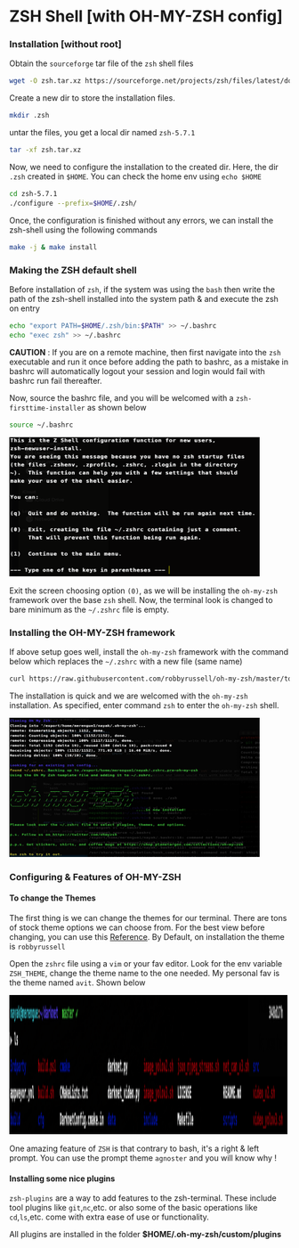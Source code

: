 # ZSH Shell [with OH-MY-ZSH config]

### Installation [without root]

Obtain the `sourceforge` tar file of the `zsh` shell files

```bash
wget -O zsh.tar.xz https://sourceforge.net/projects/zsh/files/latest/download
```
Create a new dir to store the installation files. 

```bash
mkdir .zsh
```

untar the files, you get a local dir named `zsh-5.7.1`

```bash
tar -xf zsh.tar.xz 
```

Now, we need to configure the installation to the created dir. Here, the dir `.zsh` created in `$HOME`. You can check the home env using `echo $HOME`

```bash
cd zsh-5.7.1
./configure --prefix=$HOME/.zsh/
```

Once, the configuration is finished without any errors, we can install the zsh-shell using the following commands
```bash
make -j & make install
```

### Making the ZSH default shell

Before installation of `zsh`, if the system was using the `bash` then write the path of the zsh-shell installed into the system path & and execute the zsh on entry
```bash 
echo "export PATH=$HOME/.zsh/bin:$PATH" >> ~/.bashrc
echo "exec zsh" >> ~/.bashrc
```

**CAUTION** : If you are on a remote machine, then first navigate into the `zsh` executable and run it once before adding the path to bashrc, as a mistake in bashrc will automatically logout your session and login would fail with bashrc run fail thereafter.

Now, source the bashrc file, and you will be welcomed with a `zsh-firsttime-installer` as shown below
```bash 
source ~/.bashrc
```
<img src="images/welcome.png" width="450" height="250">

Exit the screen choosing option `(0)`, as we will be installing the `oh-my-zsh` framework over the base `zsh` shell.
Now, the terminal look is changed to bare minimum as the `~/.zshrc` file is empty.

### Installing the OH-MY-ZSH framework

If above setup goes well, install the `oh-my-zsh` framework with the command below which replaces the `~/.zshrc` with a new file (same name)
```bash
curl https://raw.githubusercontent.com/robbyrussell/oh-my-zsh/master/tools/install.sh | sed -e 's/grep\ \/zsh\$\ \/etc\/shells/which zsh/g' | zsh
```
The installation is quick and we are welcomed with the `oh-my-zsh` installation. As specified, enter command `zsh` to enter the `oh-my-zsh` shell.

<img src="images/ohmyzsh.png" width="450" height="250">

### Configuring & Features of OH-MY-ZSH


#### To change the Themes

The first thing is we can change the themes for our terminal. There are tons of stock theme options we can choose from. For the best view before changing, you can use this [Reference](https://github.com/ohmyzsh/ohmyzsh/wiki/Themes). By Default, on installation the theme is `robbyrussell`

Open the `zshrc` file using a `vim` or your fav editor. Look for the env variable `ZSH_THEME`, change the theme name to the one needed. My personal fav is the theme named `avit`. Shown below

<img src="images/avit.png" width="500" height="250">

One amazing feature of `ZSH` is that contrary to bash, it's a right & left prompt. You can use the prompt theme `agnoster` and you will know why !

#### Installing some nice plugins

`zsh-plugins` are a way to add features to the zsh-terminal. These include tool plugins like `git`,`nc`,etc. or also some of the basic operations like `cd`,`ls`,etc. come with extra ease of use or functionality.

All plugins are installed in the folder **$HOME/.oh-my-zsh/custom/plugins**
